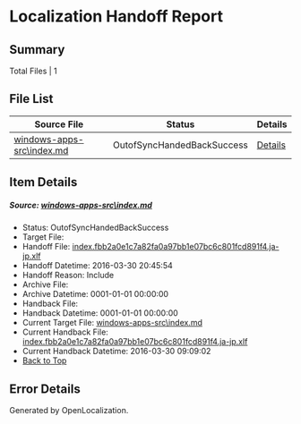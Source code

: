 # <a name='report-top'></a> Localization Handoff Report

## Summary
 Total Files | 1

## File List
 Source File | Status | Details 
 ----------- | ------ | ------- 
 [windows-apps-src\index.md](https://github.com/Microsoft/windows-apps/blob/753a917c0ecbf445560203dbc1406acae52e5265/windows-apps-src/index.md) | OutofSyncHandedBackSuccess | [Details](#97e016047c864026fe0c72e4b7cb819f0fc807482564)

## Item Details
##### <a name='97e016047c864026fe0c72e4b7cb819f0fc807482564'></a> Source: [windows-apps-src\index.md](https://github.com/Microsoft/windows-apps/blob/753a917c0ecbf445560203dbc1406acae52e5265/windows-apps-src/index.md)
* Status: OutofSyncHandedBackSuccess
* Target File: 
* Handoff File: [index.fbb2a0e1c7a82fa0a97bb1e07bc6c801fcd891f4.ja-jp.xlf](https://github.com/Microsoft/WDG.handoff/blob/9fd4a6d144b44efdf42002749f6b52f395243e35/ol-handoff/Microsoft/windows-apps.ja-jp/master/index.fbb2a0e1c7a82fa0a97bb1e07bc6c801fcd891f4.ja-jp.xlf)
* Handoff Datetime: 2016-03-30 20:45:54
* Handoff Reason: Include
* Archive File: 
* Archive Datetime: 0001-01-01 00:00:00
* Handback File: 
* Handback Datetime: 0001-01-01 00:00:00
* Current Target File: [windows-apps-src\index.md](https://github.com/Microsoft/windows-apps.ja-jp/blob/07be5122e91ac7362ec48ba24a5713a40e1deabe/windows-apps-src/index.md)
* Current Handback File: [index.fbb2a0e1c7a82fa0a97bb1e07bc6c801fcd891f4.ja-jp.xlf](https://github.com/Microsoft/WDG.handback/blob/8be93990f1a1d8c5e0e1a536c9e58b19172208bc/ol-handback/Microsoft/windows-apps.ja-jp/master/index.fbb2a0e1c7a82fa0a97bb1e07bc6c801fcd891f4.ja-jp.xlf)
* Current Handback Datetime: 2016-03-30 09:09:02
* [Back to Top](#report-top)


## Error Details

Generated by OpenLocalization.
